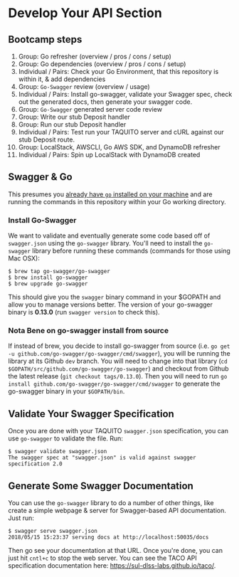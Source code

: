 # Develop Your API Section

## Bootcamp steps

1. Group: Go refresher (overview / pros / cons / setup)
3. Group: Go dependencies (overview / pros / cons / setup)
2. Individual / Pairs: Check your Go Environment, that this repository is within it, & add dependencies
6. Group: `Go-Swagger` review (overview / usage)
7. Individual / Pairs: Install go-swagger, validate your Swagger spec, check out the generated docs, then generate your swagger code.
6. Group: `Go-Swagger` generated server code review
6. Group: Write our stub Deposit handler
7. Group: Run our stub Deposit handler
7. Individual / Pairs: Test run your TAQUITO server and cURL against our stub Deposit route.
6. Group: LocalStack, AWSCLI, Go AWS SDK, and DynamoDB refresher
7. Individual / Pairs: Spin up LocalStack with DynamoDB created

## Swagger & Go

This presumes you [already have `go` installed on your machine](https://github.com/cmh2166/elag18apis/tree/master#technical-prep) and are running the commands in this repository within your Go working directory.

### Install Go-Swagger

We want to validate and eventually generate some code based off of `swagger.json` using the `go-swagger` library. You'll need to install the `go-swagger` library before running these commands (commands for those using Mac OSX):

```shell
$ brew tap go-swagger/go-swagger
$ brew install go-swagger
$ brew upgrade go-swagger
```

This should give you the `swagger` binary command in your $GOPATH and allow you to manage versions better. The version of your go-swagger binary is **0.13.0** (run `swagger version` to check this).

### Nota Bene on go-swagger install from source

If instead of brew, you decide to install go-swagger from source (i.e. `go get -u github.com/go-swagger/go-swagger/cmd/swagger`), you will be running the library at its Github `dev` branch. You will need to change into that library (`cd $GOPATH/src/github.com/go-swagger/go-swagger`) and checkout from Github the latest release (`git checkout tags/0.13.0`). Then you will need to run `go install github.com/go-swagger/go-swagger/cmd/swagger` to generate the go-swagger binary in your `$GOPATH/bin`.

## Validate Your Swagger Specification

Once you are done with your TAQUITO `swagger.json` specification, you can use `go-swagger` to validate the file. Run:

```shell
$ swagger validate swagger.json
The swagger spec at "swagger.json" is valid against swagger specification 2.0
```

## Generate Some Swagger Documentation

You can use the `go-swagger` library to do a number of other things, like create a simple webpage & server for Swagger-based API documentation. Just run:

```shell
$ swagger serve swagger.json
2018/05/15 15:23:37 serving docs at http://localhost:50035/docs
```

Then go see your documentation at that URL. Once you're done, you can just hit `cntl+c` to stop the web server. You can see the TACO API specification documentation here: https://sul-dlss-labs.github.io/taco/.
